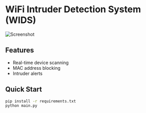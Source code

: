 # WiFi Intruder Detection System (WIDS)

![Screenshot](screenshots/main.png)

## Features
- Real-time device scanning  
- MAC address blocking  
- Intruder alerts  

## Quick Start
```bash
pip install -r requirements.txt
python main.py
